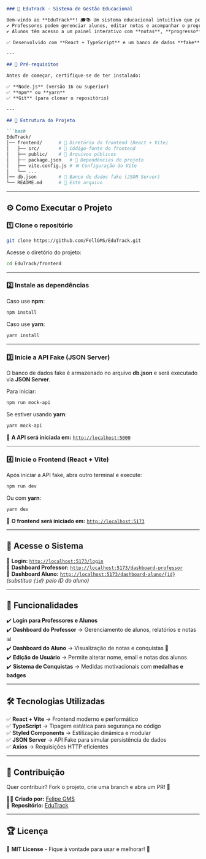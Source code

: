 ```markdown
### 🚀 EduTrack - Sistema de Gestão Educacional

Bem-vindo ao **EduTrack**! 🎓📚 Um sistema educacional intuitivo que permite a **gestão de desempenho acadêmico** de alunos e professores.  
✔️ Professores podem gerenciar alunos, editar notas e acompanhar o progresso.  
✔️ Alunos têm acesso a um painel interativo com **notas**, **progresso** e **conquistas gamificadas**. 🏅  

✅ Desenvolvido com **React + TypeScript** e um banco de dados **fake** via **JSON Server** para simular uma API.  

---

## 📌 Pré-requisitos

Antes de começar, certifique-se de ter instalado:

✅ **Node.js** (versão 16 ou superior)  
✅ **npm** ou **yarn**  
✅ **Git** (para clonar o repositório)

---

## 📂 Estrutura do Projeto

```bash
EduTrack/
│── frontend/      # 📂 Diretório do frontend (React + Vite)
│   ├── src/       # 📂 Código-fonte do frontend
│   ├── public/    # 📂 Arquivos públicos
│   ├── package.json   # 📜 Dependências do projeto
│   ├── vite.config.js # ⚙️ Configuração do Vite
│   └── ...        
│── db.json        # 📜 Banco de dados fake (JSON Server)
└── README.md      # 📜 Este arquivo
```

---

## ⚙️ Como Executar o Projeto

### 1️⃣ Clone o repositório

```sh
git clone https://github.com/FellGMS/EduTrack.git
```

Acesse o diretório do projeto:

```sh
cd EduTrack/frontend
```

---

### 2️⃣ Instale as dependências

Caso use **npm**:

```sh
npm install
```

Caso use **yarn**:

```sh
yarn install
```

---

### 3️⃣ Inicie a API Fake (JSON Server)

O banco de dados fake é armazenado no arquivo **db.json** e será executado via **JSON Server**.

Para iniciar:

```sh
npm run mock-api
```

Se estiver usando **yarn**:

```sh
yarn mock-api
```

📢 **A API será iniciada em:** [`http://localhost:5000`](http://localhost:5000)

---

### 4️⃣ Inicie o Frontend (React + Vite)

Após iniciar a API fake, abra outro terminal e execute:

```sh
npm run dev
```

Ou com **yarn**:

```sh
yarn dev
```

📢 **O frontend será iniciado em:** [`http://localhost:5173`](http://localhost:5173)

---

## 🎯 Acesse o Sistema

🔹 **Login:** [`http://localhost:5173/login`](http://localhost:5173/login)  
🔹 **Dashboard Professor:** [`http://localhost:5173/dashboard-professor`](http://localhost:5173/dashboard-professor)  
🔹 **Dashboard Aluno:** [`http://localhost:5173/dashboard-aluno/{id}`](http://localhost:5173/dashboard-aluno/{id}) _(substitua `{id}` pelo ID do aluno)_  

---

## 🌟 Funcionalidades  

✔️ **Login para Professores e Alunos**  
✔️ **Dashboard do Professor** → Gerenciamento de alunos, relatórios e notas 📊  
✔️ **Dashboard do Aluno** → Visualização de notas e conquistas 🏅  
✔️ **Edição de Usuário** → Permite alterar nome, email e notas dos alunos  
✔️ **Sistema de Conquistas** → Medidas motivacionais com **medalhas e badges**  

---

## 🛠 Tecnologias Utilizadas

✅ **React + Vite** → Frontend moderno e performático  
✅ **TypeScript** → Tipagem estática para segurança no código  
✅ **Styled Components** → Estilização dinâmica e modular  
✅ **JSON Server** → API Fake para simular persistência de dados  
✅ **Axios** → Requisições HTTP eficientes  

---

## 📝 Contribuição

Quer contribuir? Fork o projeto, crie uma branch e abra um PR! 🚀  

👨‍💻 **Criado por:** [Felipe GMS](https://github.com/FellGMS)  
📌 **Repositório:** [EduTrack](https://github.com/FellGMS/EduTrack)

---

## 🏆 Licença

📝 **MIT License** - Fique à vontade para usar e melhorar! 🚀  
```
